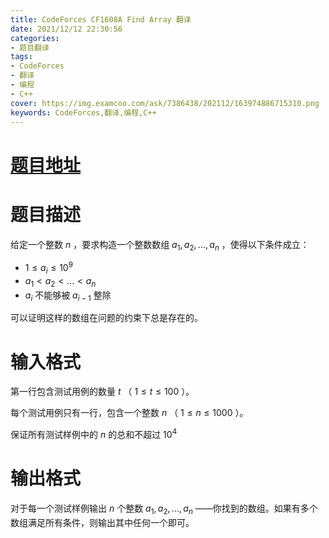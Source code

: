 ```yaml
---
title: CodeForces CF1608A Find Array 翻译
date: 2021/12/12 22:30:56
categories:
- 题目翻译
tags:
- CodeForces
- 翻译
- 编程
- C++
cover: https://img.examcoo.com/ask/7386438/202112/163974886715310.png
keywords: CodeForces,翻译,编程,C++
---
```


# [题目地址](https://www.luogu.com.cn/problem/CF1608A)

# 题目描述

给定一个整数 $n$ ，要求构造一个整数数组 $a_{1},a_{2},...,a_{n}$ ，使得以下条件成立：

- $1 \le a_{i} \le 10^9$
- $a_{1}<a_{2}<...<a_{n}$ 
- $a_{i}$ 不能够被 $a_{i-1}$ 整除

可以证明这样的数组在问题的约束下总是存在的。

# 输入格式

第一行包含测试用例的数量 $t$ （ $1 \le t \le 100$ ）。

每个测试用例只有一行，包含一个整数 $n$ （ $1 \le n \le 1000$ ）。

保证所有测试样例中的 $n$ 的总和不超过 $10^4$

# 输出格式

对于每一个测试样例输出 $n$ 个整数 $a_{1},a_{2},...,a_{n}$ ——你找到的数组。如果有多个数组满足所有条件，则输出其中任何一个即可。